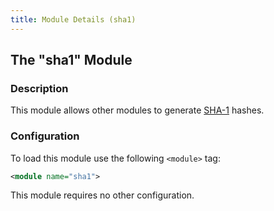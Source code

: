 ```yaml
---
title: Module Details (sha1)
---
```


## The "sha1" Module

### Description

This module allows other modules to generate [SHA-1](https://en.wikipedia.org/wiki/SHA-1) hashes.

### Configuration

To load this module use the following `<module>` tag:

```xml
<module name="sha1">
```

This module requires no other configuration.
